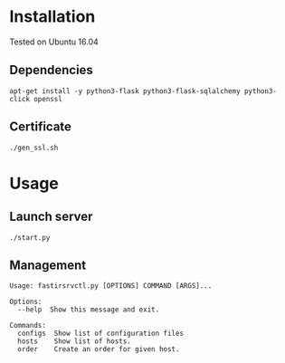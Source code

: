 # Installation
Tested on Ubuntu 16.04

## Dependencies

`apt-get install -y python3-flask python3-flask-sqlalchemy python3-click openssl`

## Certificate
 
`./gen_ssl.sh`

# Usage

## Launch server

`./start.py`

## Management

```
Usage: fastirsrvctl.py [OPTIONS] COMMAND [ARGS]...

Options:
  --help  Show this message and exit.

Commands:
  configs  Show list of configuration files
  hosts    Show list of hosts.
  order    Create an order for given host.
```
